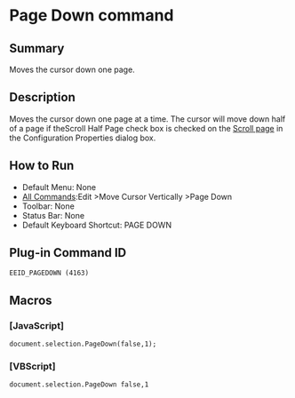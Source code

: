 # Page Down command

## Summary

Moves the cursor down one page.

## Description

Moves the cursor down one page at a time. The cursor will move down half of a
page if theScroll Half Page check box is checked on the
[Scroll page](../../dlg/properties/scroll/index) in the Configuration Properties dialog box.

## How to Run

- Default Menu: None
- [All Commands](../tools/all_commands):Edit \>Move Cursor Vertically
\>Page Down
- Toolbar: None
- Status Bar: None
- Default Keyboard Shortcut: PAGE DOWN

## Plug-in Command ID

```
EEID_PAGEDOWN (4163)```

## Macros

### \[JavaScript\]

```
document.selection.PageDown(false,1);
```

### \[VBScript\]

```
document.selection.PageDown false,1
```
